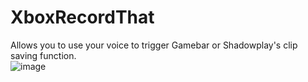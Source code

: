 # XboxRecordThat  
Allows you to use your voice to trigger Gamebar or Shadowplay's clip saving function.  
![image](https://user-images.githubusercontent.com/17979117/198896305-61c3d9a0-0cb9-498b-bcc7-b455cf450aa2.png)
